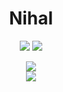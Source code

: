 <h1 align="center">Nihal</h1>

<!-- Language Stack -->
<div align="center">
    <img src="https://img.shields.io/badge/python-%23FFD343?style=for-the-badge&logo=python&logoColor=black" />
    <img src= "https://img.shields.io/badge/SQL-blue"
</div>

<p align="center">
    
<!-- GitHub Stats -->
<div align="center">
    <img src="https://github-readme-stats.vercel.app/api?username=Blaze34536&show_icons=true&include_all_commits=true&count_private=true&hide_border=true&bg_color=00000000&text_color=9F2B68&title_color=9F2B68">
</div>

<!-- GitHub TopLangs -->
<div align="center">
    <img src="https://github-readme-stats.vercel.app/api/top-langs/?username=Blaze34536&show_icons=true&include_all_commits=true&count_private=true&hide_border=true&bg_color=00000000&text_color=9F2B68&title_color=9F2B68">
</div>
